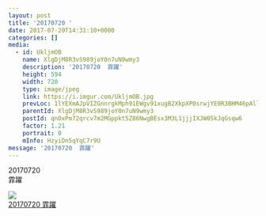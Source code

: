 ```yaml
---
layout: post
title: '20170720 ' 
date: 2017-07-20T14:31:10+0000 
categories: [] 
media:
  - id: UkljmOB
    name: XlgDjM8R3vS989joY0n7uN9wmy3
    description: '20170720  霏躍'   
    height: 594
    width: 720
    type: image/jpeg
    link: https://i.imgur.com/UkljmOB.jpg
    prevLoc: 1lYEXmAJpVIZGnnrgkMph91EWgv91xugB2XkpXP0srwjYE0R3BHM46pAllP2IExKqXlr5lCYMNON61zQu1ox3KkWE1u4NEm5lzWJhpEqEZLYYYi5YQXBROjJFmWgx0916nsnlxw2YxpMIpxWWVzR7LsjRLANwwEXiEzk3WvRqqhVDOpVgnXQfZx2VEgjDAfDxM3vDN90Frl0gA0qWgc4wz0BV3AWclvB4A56pMsvK4Y59J4Yf46pK244PXfZW0p7KEEYCygn
    parentId: XlgDjM8R3vS989joY0n7uN9wmy3
    postId: qnOxPm72qrcv7m2MGppkt5Z86NwgBEsx3M3L1jjjIXJW05kJqGsqw6
    factor: 1.21
    portrait: 0
    mInfo: HzyiDn5qYqC7r9U
message: '20170720  霏躍'  
---
```


20170720  
霏躍


[//]: #media:  
<a href="https://i.imgur.com/UkljmOB.jpg"><img class="postImage" src="https://i.imgur.com/UkljmOBh.jpg" />  
20170720
霏躍  
 </a>   

